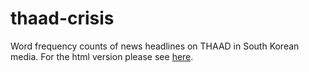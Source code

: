 # thaad-crisis
Word frequency counts of news headlines on THAAD in South Korean media. For the html version please see [here](https://ehsong.github.io/files/apsa_poster_analysis.html).
